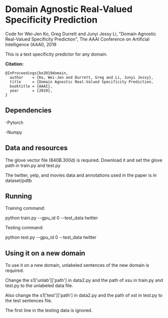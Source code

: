 # Domain Agnostic Real-Valued Specificity Prediction
Code for
Wei-Jen Ko, Greg Durrett and Junyi Jessy Li, "Domain Agnostic Real-Valued Specificity Prediction", The AAAI Conference on Artificial Intelligence (AAAI), 2019

This is a text specificity predictor for any domain. 

**Citation:**
```
@InProceedings{ko2019domain,
  author    = {Ko, Wei-Jen and Durrett, Greg and Li, Junyi Jessy},
  title     = {Domain Agnostic Real-Valued Specificity Prediction,
  booktitle = {AAAI},
  year      = {2019},
}
```


## Dependencies
-Pytorch

-Numpy

## Data and resources
The glove vector file (840B.300d) is required. Download it and set the glove path in train.py and test.py

The twitter, yelp, and movies data and annotations used in the paper is in dataset/pdtb


## Running 
Training command:

python train.py  --gpu_id 0 --test_data twitter

Testing command:

python test.py  --gpu_id 0 --test_data twitter

## Using it on a new domain
To use it on a new domain, unlabeled sentences of the new domain is required.

Change the s1['unlab']['path'] in data2.py and the path of xsu in train.py and test.py to the unlabeled data file.

Also change the s1['test']['path'] in data2.py and the path of xst in test.py to the test sentences file.

The first line in the testing data is ignored.



